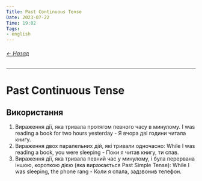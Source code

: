 ```yaml
---
Title: Past Continuous Tense
Date: 2023-07-22
Time: 19:02
Tags:
- english
---
```


###### [← Назад](index.md)

---
# Past Continuous Tense

## Використання

1. Вираження дії, яка тривала протягом певного часу в минулому. I was reading a book for two hours yesterday - Я вчора дві години читала книгу.
2. Вираження двох паралельних дій, які тривали одночасно: While I was reading a book, you were sleeping - Поки я читав книгу, ти спав.
3. Вираження дії, яка тривала певний час у минулому, і була перервана іншою, короткою дією (яка виражається Past Simple Tense): While I was sleeping, the phone rang - Коли я спала, задзвонив телефон.
